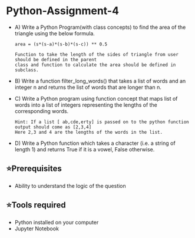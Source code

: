 # Python-Assignment-4
- A) Write a Python Program(with class concepts) to find the area of the triangle using the below
formula.

      area = (s*(s-a)*(s-b)*(s-c)) ** 0.5
      
      Function to take the length of the sides of triangle from user should be defined in the parent
      class and function to calculate the area should be defined in subclass.

- B) Write a function filter_long_words() that takes a list of words and an integer n and returns
the list of words that are longer than n.

- C) Write a Python program using function concept that maps list of words into a list of integers
representing the lengths of the corresponding words.

      Hint: If a list [ ab,cde,erty] is passed on to the python function output should come as [2,3,4]
      Here 2,3 and 4 are the lengths of the words in the list.

- D) Write a Python function which takes a character (i.e. a string of length 1) and returns True if
it is a vowel, False otherwise.

## ⭐Prerequisites
- Ability to understand the logic of the question
## ⭐Tools required
- Python installed on your computer
- Jupyter Notebook

